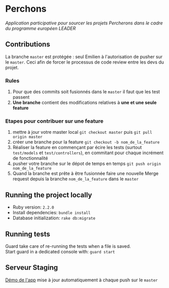 # Perchons

_Application participative pour sourcer les projets Percherons dans le cadre du programme européen LEADER_

## Contributions

La branche `master` est protégée : seul Emilien à l'autorisation de pusher sur le `master`. 
Ceci afin de forcer le processus de code review entre les devs du projet.

### Rules

1. Pour que des commits soit fusionnés dans le `master` il faut que les test passent
2. **Une branche** contient des modifications relatives à **une et une seule feature**

### Etapes pour contribuer sur une feature

1. mettre à jour votre master local
    `git checkout master` puis `git pull origin master`
2. créer une branche pour la feature
    `git checkout -b nom_de_la_feature`
3. Réaliser la feature en commençant par écire les tests (surtout `test/models` 
et `test/controllers`), en commitant pour chaque incrément de fonctionnalité
4. pusher votre branche sur le dépot de temps en temps
    `git push origin nom_de_la_feature`
5. Quand la branche est prête à être fusionnée faire une nouvelle Merge request 
depuis la branche `nom_de_la_feature` dans le `master`


## Running the project locally

* Ruby version: `2.2.0`
* Install dependencies: `bundle install`
* Database initialization: `rake db:migrate`

## Running tests

Guard take care of re-running the tests when a file is saved.  
Start guard in a dedicated console with: `guard start`

## Serveur Staging

[Démo de l'app](http://perchonsmaster77a5.ninefold-apps.com/) mise à jour automatiquement
à chaque push sur le `master`
